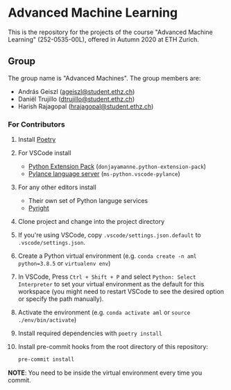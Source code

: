 # Advanced Machine Learning

This is the repository for the projects of the course "Advanced Machine Learning" (252-0535-00L), offered in Autumn 2020 at ETH Zurich.

## Group

The group name is "Advanced Machines".
The group members are:

* András Geiszl (ageiszl@student.ethz.ch)
* Daniël Trujillo (dtrujillo@student.ethz.ch)
* Harish Rajagopal (hrajagopal@student.ethz.ch)

### For Contributors

1. Install [Poetry](https://github.com/python-poetry/poetry)
1. For VSCode install
    * [Python Extension Pack](https://marketplace.visualstudio.com/items?itemName=donjayamanne.python-extension-pack) (`donjayamanne.python-extension-pack`)
    * [Pylance language server](https://marketplace.visualstudio.com/items?itemName=ms-python.vscode-pylance) (`ms-python.vscode-pylance`)
1. For any other editors install
    * Their own set of Python languge services
    * [Pyright](https://github.com/microsoft/pyright)
1. Clone project and change into the project directory
1. If you're using VSCode, copy `.vscode/settings.json.default` to `.vscode/settings.json`.
1. Create a Python virtual environment (e.g. `conda create -n aml python=3.8.5` or `virtualenv env`)
1. In VSCode, Press `Ctrl + Shift + P` and select `Python: Select Interpreter` to set your virtual environment as the default for this workspace (you might need to restart VSCode to see the desired option or specify the path manually).
1. Activate the environment (e.g. `conda activate aml` or `source ./env/bin/activate`)
1. Install required dependencies with `poetry install`
1. Install pre-commit hooks from the root directory of this repository:

    ```sh
    pre-commit install
    ```

**NOTE**: You need to be inside the virtual environment every time you commit.
